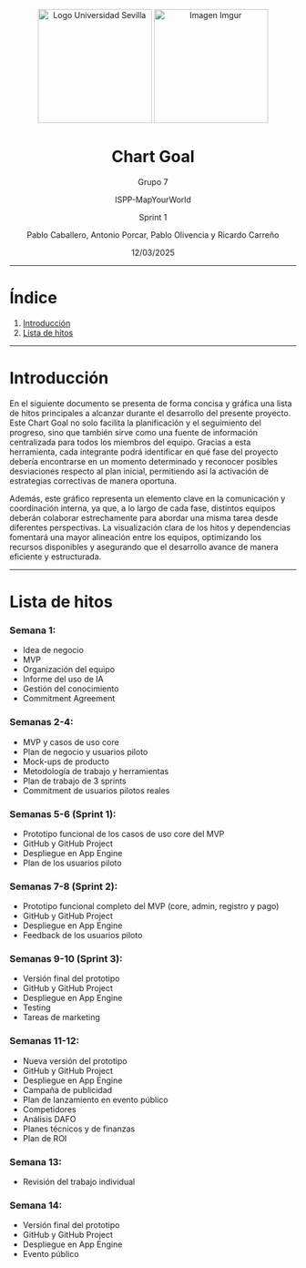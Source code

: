 <p align="center">
  <img src="https://www.ucm.es/al-acmes/file/logo-universidad-sevilla/?ver" alt="Logo Universidad Sevilla" width="200" height="200">
  <img src="https://i.imgur.com/vlzkG4H.png" alt="Imagen Imgur" width="auto" height="200">
</p>

<h1 align="center">Chart Goal</h1>

<p align="center">
    Grupo 7
</p>
<p align="center">
    ISPP-MapYourWorld
</p>
<p align="center">
    Sprint 1
</p>
<p align="center">
   Pablo Caballero, Antonio Porcar, Pablo Olivencia y Ricardo Carreño
</p>
<p align="center">
    12/03/2025
</p>

---

# Índice

1. [Introducción](#introducción)
2. [Lista de hitos](#lista-de-hitos)

---

# Introducción

En el siguiente documento se presenta de forma concisa y gráfica una lista de hitos principales a alcanzar durante el desarrollo del presente proyecto. Este Chart Goal no solo facilita la planificación y el seguimiento del progreso, sino que también sirve como una fuente de información centralizada para todos los miembros del equipo. Gracias a esta herramienta, cada integrante podrá identificar en qué fase del proyecto debería encontrarse en un momento determinado y reconocer posibles desviaciones respecto al plan inicial, permitiendo así la activación de estrategias correctivas de manera oportuna.

Además, este gráfico representa un elemento clave en la comunicación y coordinación interna, ya que, a lo largo de cada fase, distintos equipos deberán colaborar estrechamente para abordar una misma tarea desde diferentes perspectivas. La visualización clara de los hitos y dependencias fomentará una mayor alineación entre los equipos, optimizando los recursos disponibles y asegurando que el desarrollo avance de manera eficiente y estructurada.

---

# Lista de hitos

### **Semana 1:**

- Idea de negocio
- MVP
- Organización del equipo
- Informe del uso de IA
- Gestión del conocimiento
- Commitment Agreement

### **Semanas 2-4:**

- MVP y casos de uso core
- Plan de negocio y usuarios piloto
- Mock-ups de producto
- Metodología de trabajo y herramientas
- Plan de trabajo de 3 sprints
- Commitment de usuarios pilotos reales

### **Semanas 5-6 (Sprint 1):**

- Prototipo funcional de los casos de uso core del MVP
- GitHub y GitHub Project
- Despliegue en App Engine
- Plan de los usuarios piloto

### **Semanas 7-8 (Sprint 2):**

- Prototipo funcional completo del MVP (core, admin, registro y pago)
- GitHub y GitHub Project
- Despliegue en App Engine
- Feedback de los usuarios piloto

### **Semanas 9-10 (Sprint 3):**

- Versión final del prototipo
- GitHub y GitHub Project
- Despliegue en App Engine
- Testing
- Tareas de marketing

### **Semanas 11-12:**

- Nueva versión del prototipo
- GitHub y GitHub Project
- Despliegue en App Engine
- Campaña de publicidad
- Plan de lanzamiento en evento público
- Competidores
- Análisis DAFO
- Planes técnicos y de finanzas
- Plan de ROI

### **Semana 13:**

- Revisión del trabajo individual

### **Semana 14:**

- Versión final del prototipo
- GitHub y GitHub Project
- Despliegue en App Engine
- Evento público
